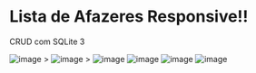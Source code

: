 # Lista de Afazeres Responsive!!

CRUD com SQLite 3

![image](https://github.com/user-attachments/assets/bb2123f0-5845-4ea2-bd9a-7ce3e0ba8c3e) > ![image](https://github.com/user-attachments/assets/569a66d1-e497-40b9-aa8f-f330c1a5791a) > ![image](https://github.com/user-attachments/assets/62c5f62b-9f3f-4a8c-ab4a-13936d1e752e) 
![image](https://github.com/user-attachments/assets/b3407f23-817c-464a-a306-40ebee3d8688) ![image](https://github.com/user-attachments/assets/560f8d1c-352d-4757-8bf3-276e13cad8ee) ![image](https://github.com/user-attachments/assets/b0cc8c69-3022-4c78-a41d-db32d5a8fee4)
